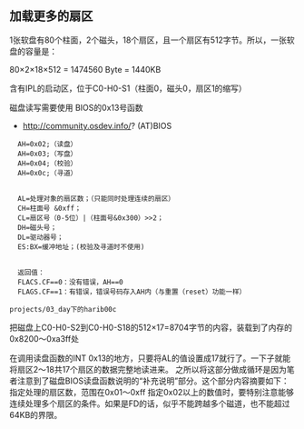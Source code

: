 ## 加载更多的扇区
1张软盘有80个柱面，2个磁头，18个扇区，且一个扇区有512字节。所以，一张软盘的容量是：

80×2×18×512 = 1474560 Byte = 1440KB

含有IPL的启动区，位于C0-H0-S1（柱面0，磁头0，扇区1的缩写）


磁盘读写需要使用 BIOS的0x13号函数
- http://community.osdev.info/? (AT)BIOS
```
  AH=0x02;（读盘）
  AH=0x03;（写盘）
  AH=0x04;（校验）
  AH=0x0c;（寻道）
  
  
  AL=处理对象的扇区数；（只能同时处理连续的扇区）
  CH=柱面号 &0xff；
  CL=扇区号（0-5位）|（柱面号&0x300）>>2；
  DH=磁头号；
  DL=驱动器号；
  ES:BX=缓冲地址；(校验及寻道时不使用)
  
  
  返回值：
  FLACS.CF==0：没有错误，AH==0
  FLAGS.CF==1：有错误，错误号码存入AH内（与重置（reset）功能一样）
```

```
projects/03_day下的harib00c
```
把磁盘上C0-H0-S2到C0-H0-S18的512×17=8704字节的内容，装载到了内存的0x8200～0xa3ff处

在调用读盘函数的INT 0x13的地方，只要将AL的值设置成17就行了。一下子就能将扇区2～18共17个扇区的数据完整地读进来。
之所以将这部分做成循环是因为笔者注意到了磁盘BIOS读盘函数说明的“补充说明”部分。这个部分内容摘要如下：
指定处理的扇区数，范围在0x01～0xff 指定0x02以上的数值时，要特别注意能够连续处理多个扇区的条件。如果是FD的话，似乎不能跨越多个磁道，也不能超过64KB的界限。

